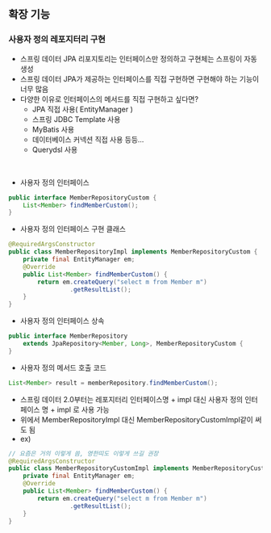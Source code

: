 ## 확장 기능

### 사용자 정의 레포지터리 구현

- 스프링 데이터 JPA 리포지토리는 인터페이스만 정의하고 구현체는 스프링이 자동 생성
- 스프링 데이터 JPA가 제공하는 인터페이스를 직접 구현하면 구현해야 하는 기능이 너무 많음
- 다양한 이유로 인터페이스의 메서드를 직접 구현하고 싶다면?
  - JPA 직접 사용( EntityManager )
  - 스프링 JDBC Template 사용
  - MyBatis 사용
  - 데이터베이스 커넥션 직접 사용 등등...
  - Querydsl 사용

<br>

- 사용자 정의 인터페이스
```java
public interface MemberRepositoryCustom {
    List<Member> findMemberCustom();
}
```

- 사용자 정의 인터페이스 구현 클래스
```java
@RequiredArgsConstructor
public class MemberRepositoryImpl implements MemberRepositoryCustom {
    private final EntityManager em;
    @Override
    public List<Member> findMemberCustom() {
        return em.createQuery("select m from Member m")
                 .getResultList();
    }
}
```

- 사용자 정의 인터페이스 상속
```java
public interface MemberRepository
    extends JpaRepository<Member, Long>, MemberRepositoryCustom {
}
```

- 사용자 정의 메서드 호출 코드
```java
List<Member> result = memberRepository.findMemberCustom();
```

- 스프링 데이터 2.0부터는 레포지터리 인터페이스명 + impl 대신 사용자 정의 인터페이스 명 + impl 로 사용 가능
- 위에서 MemberRepositoryImpl 대신 MemberRepositoryCustomImpl같이 써도 됨
- ex)
```java
// 요즘은 거의 이렇게 씀, 영한띠도 이렇게 쓰길 권장
@RequiredArgsConstructor
public class MemberRepositoryCustomImpl implements MemberRepositoryCustom {
    private final EntityManager em;
    @Override
    public List<Member> findMemberCustom() {
        return em.createQuery("select m from Member m")
                 .getResultList();
    }
}
```

